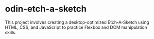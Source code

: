 # odin-etch-a-sketch

This project involves creating a desktop-optimized Etch-A-Sketch using HTML, CSS, and JavaScript to practice Flexbox and DOM manipulation skills.
